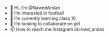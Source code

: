 - 👋 Hi, I’m @NawedArslan
- 👀 I’m interested in football
- 🌱 I’m currently learning class 10
- 💞️ I’m looking to collaborate on girl
- 📫 How to reach me Instagram id>nwd_arslan


<!---
NawedArslan/NawedArslan is a ✨ special ✨ repository because its `README.md` (this file) appears on your GitHub profile.
You can click the Preview link to take a look at your changes.
--->
